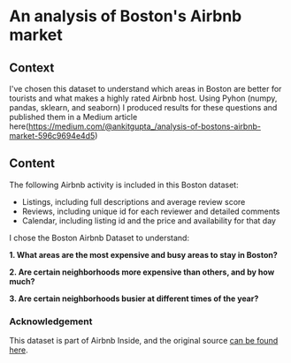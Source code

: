 # An analysis of Boston's Airbnb market

## Context
I've chosen this dataset to understand which areas in Boston are better for tourists and what makes a highly rated Airbnb host. Using Pyhon (numpy, pandas, sklearn, and seaborn) I produced results for these questions and published them in a Medium article here(https://medium.com/@ankitgupta_/analysis-of-bostons-airbnb-market-596c9694e4d5)

## Content 

The following Airbnb activity is included in this Boston dataset:
- Listings, including full descriptions and average review score
- Reviews, including unique id for each reviewer and detailed comments
- Calendar, including listing id and the price and availability for that day

I chose the Boston Airbnb Dataset to understand:

**1. What areas are the most expensive and busy areas to stay in Boston?**

**2. Are certain neighborhoods more expensive than others, and by how much?**

**3. Are certain neighborhoods busier at different times of the year?**

### Acknowledgement
This dataset is part of Airbnb Inside, and the original source [can be found here](http://insideairbnb.com/get-the-data.html).
